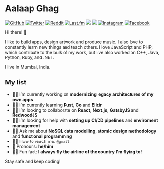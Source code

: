 # Aalaap Ghag
<a href="https://github.com/aalaap"><img src="https://img.shields.io/github/followers/aalaap.svg?label=GitHub&style=social" alt="GitHub"></a> <a href="https://twitter.com/aalaap"><img src="https://img.shields.io/twitter/follow/aalaap?label=Twitter&style=social" alt="Twitter"></a> <a href="https://reddit.com/u/aalaap"><img src="https://img.shields.io/reddit/user-karma/combined/aalaap?style=social" alt="Reddit"></a> <a href="https://last.fm/users/aalaap"><img src="https://img.shields.io/badge/Last_fm--aalaap?logo=last.fm&style=social" alt="Last.fm"></a> <a href="https://my.playstation.com/profile/aalaap"><img src="https://img.shields.io/badge/196-PlayStationNetwork--aalaap?logo=playstation-4&style=social"></a> <a href="http://live.xbox.com/Profile?Gamertag=aalaap"><img src="https://img.shields.io/badge/9065-XboxLive--aalaap?logo=xbox&style=social"></a> <a href="https://instagram.com/aalaap"><img src="https://img.shields.io/badge/Instagram--aalaap?logo=instagram&style=social" alt="Instagram"></a> <a href="https://facebook.com/aalaap"><img src="https://img.shields.io/badge/Facebook--aalaap?logo=facebook&style=social" alt="Facebook"></a>

Hi there! 👋

I like to build apps, design artwork and produce music. I also love to constantly learn new things and teach others. I love JavaScript and PHP, which contribute to the bulk of my work, but I've also worked on C++, Java, Python, Ruby, and .NET.

I live in Mumbai, India.

## My list

- 👨‍💻 I’m currently working on **modernizing legacy architectures of my own apps**
- 👨‍🏫 I’m currently learning **Rust**, **Go** and **Elixir**
- 👷‍♀️ I’m looking to collaborate on **React**, **Next.js**, **GatsbyJS** and **RedwoodJS**
- 🕵️‍♀️ I’m looking for help with **setting up CI/CD pipelines** and **enviroment management**
- 👨‍⚖️ Ask me about **NoSQL data modelling**, **atomic design methodology** and **functional programming**
- 👩‍✈️ How to reach me: `@gmail`
- 🧔 Pronouns: **he/him**
- 🧟‍♂️ Fun fact: **I always fly the airline of the country I'm flying to!**

Stay safe and keep coding!

<!--
**aalaap/aalaap** is a ✨ _special_ ✨ repository because its `README.md` (this file) appears on your GitHub profile.

Here are some ideas to get you started:

- 🔭 I’m currently working on ...
- 🌱 I’m currently learning ...
- 👯 I’m looking to collaborate on ...
- 🤔 I’m looking for help with ...
- 💬 Ask me about ...
- 📫 How to reach me: ...
- 😄 Pronouns: ...
- ⚡ Fun fact: ...
-->

